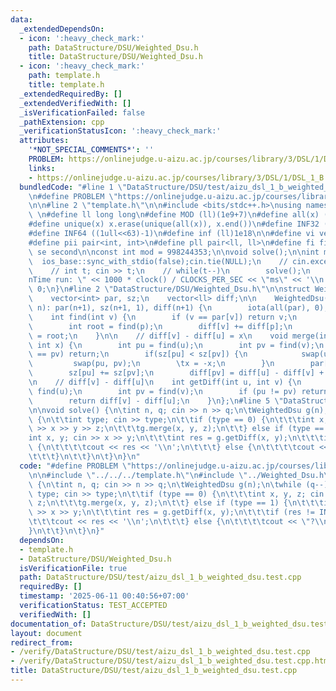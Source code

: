 ```yaml
---
data:
  _extendedDependsOn:
  - icon: ':heavy_check_mark:'
    path: DataStructure/DSU/Weighted_Dsu.h
    title: DataStructure/DSU/Weighted_Dsu.h
  - icon: ':heavy_check_mark:'
    path: template.h
    title: template.h
  _extendedRequiredBy: []
  _extendedVerifiedWith: []
  _isVerificationFailed: false
  _pathExtension: cpp
  _verificationStatusIcon: ':heavy_check_mark:'
  attributes:
    '*NOT_SPECIAL_COMMENTS*': ''
    PROBLEM: https://onlinejudge.u-aizu.ac.jp/courses/library/3/DSL/1/DSL_1_B
    links:
    - https://onlinejudge.u-aizu.ac.jp/courses/library/3/DSL/1/DSL_1_B
  bundledCode: "#line 1 \"DataStructure/DSU/test/aizu_dsl_1_b_weighted_dsu.test.cpp\"\
    \n#define PROBLEM \"https://onlinejudge.u-aizu.ac.jp/courses/library/3/DSL/1/DSL_1_B\"\
    \n\n#line 2 \"template.h\"\n\n#include <bits/stdc++.h>\nusing namespace std;\n\
    \ \n#define ll long long\n#define MOD (ll)(1e9+7)\n#define all(x) (x).begin(),(x).end()\n\
    #define unique(x) x.erase(unique(all(x)), x.end())\n#define INF32 ((1ull<<31)-1)\n\
    #define INF64 ((1ull<<63)-1)\n#define inf (ll)1e18\n\n#define vi vector<int>\n\
    #define pii pair<int, int>\n#define pll pair<ll, ll>\n#define fi first\n#define\
    \ se second\n\nconst int mod = 998244353;\n\nvoid solve();\n\nint main(){\n  \
    \  ios_base::sync_with_stdio(false);cin.tie(NULL);\n    // cin.exceptions(cin.failbit);\n\
    \    // int t; cin >> t;\n    // while(t--)\n        solve();\n    cerr << \"\\\
    nTime run: \" << 1000 * clock() / CLOCKS_PER_SEC << \"ms\" << '\\n';\n    return\
    \ 0;\n}\n#line 2 \"DataStructure/DSU/Weighted_Dsu.h\"\n\nstruct WeightedDsu {\n\
    \    vector<int> par, sz;\n    vector<ll> diff;\n\n    WeightedDsu() {}\n    WeightedDsu(int\
    \ n): par(n+1), sz(n+1, 1), diff(n+1) {\n        iota(all(par), 0);\n    }\n\n\
    \    int find(int v) {\n        if (v == par[v]) return v;\n        int p = par[v];\n\
    \        int root = find(p);\n        diff[v] += diff[p];\n        return par[v]\
    \ = root;\n    }\n\n    // diff[v] - diff[u] = x\n    void merge(int u, int v,\
    \ int x) {\n        int pu = find(u);\n        int pv = find(v);\n        if (pu\
    \ == pv) return;\n        if(sz[pu] < sz[pv]) {\n            swap(u, v);\n   \
    \         swap(pu, pv);\n        \tx = -x;\n        }\n        par[pv] = pu;\n\
    \        sz[pu] += sz[pv];\n        diff[pv] = diff[u] - diff[v] + x;\n    }\n\
    \n    // diff[v] - diff[u]\n    int getDiff(int u, int v) {\n        int pu =\
    \ find(u);\n        int pv = find(v);\n        if (pu != pv) return INT_MAX;\n\
    \        return diff[v] - diff[u];\n    }\n};\n#line 5 \"DataStructure/DSU/test/aizu_dsl_1_b_weighted_dsu.test.cpp\"\
    \n\nvoid solve() {\n\tint n, q; cin >> n >> q;\n\tWeightedDsu g(n);\n\twhile (q--)\
    \ {\n\t\tint type; cin >> type;\n\t\tif (type == 0) {\n\t\t\tint x, y, z; cin\
    \ >> x >> y >> z;\n\t\t\tg.merge(x, y, z);\n\t\t} else if (type == 1) {\n\t\t\t\
    int x, y; cin >> x >> y;\n\t\t\tint res = g.getDiff(x, y);\n\t\t\tif (res != INT_MAX)\
    \ {\n\t\t\t\tcout << res << '\\n';\n\t\t\t} else {\n\t\t\t\tcout << \"?\\n\";\n\
    \t\t\t}\n\t\t}\n\t}\n}\n"
  code: "#define PROBLEM \"https://onlinejudge.u-aizu.ac.jp/courses/library/3/DSL/1/DSL_1_B\"\
    \n\n#include \"../../../template.h\"\n#include \"../Weighted_Dsu.h\"\n\nvoid solve()\
    \ {\n\tint n, q; cin >> n >> q;\n\tWeightedDsu g(n);\n\twhile (q--) {\n\t\tint\
    \ type; cin >> type;\n\t\tif (type == 0) {\n\t\t\tint x, y, z; cin >> x >> y >>\
    \ z;\n\t\t\tg.merge(x, y, z);\n\t\t} else if (type == 1) {\n\t\t\tint x, y; cin\
    \ >> x >> y;\n\t\t\tint res = g.getDiff(x, y);\n\t\t\tif (res != INT_MAX) {\n\t\
    \t\t\tcout << res << '\\n';\n\t\t\t} else {\n\t\t\t\tcout << \"?\\n\";\n\t\t\t\
    }\n\t\t}\n\t}\n}"
  dependsOn:
  - template.h
  - DataStructure/DSU/Weighted_Dsu.h
  isVerificationFile: true
  path: DataStructure/DSU/test/aizu_dsl_1_b_weighted_dsu.test.cpp
  requiredBy: []
  timestamp: '2025-06-11 00:40:56+07:00'
  verificationStatus: TEST_ACCEPTED
  verifiedWith: []
documentation_of: DataStructure/DSU/test/aizu_dsl_1_b_weighted_dsu.test.cpp
layout: document
redirect_from:
- /verify/DataStructure/DSU/test/aizu_dsl_1_b_weighted_dsu.test.cpp
- /verify/DataStructure/DSU/test/aizu_dsl_1_b_weighted_dsu.test.cpp.html
title: DataStructure/DSU/test/aizu_dsl_1_b_weighted_dsu.test.cpp
---
```

